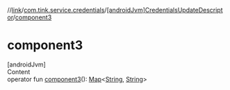 //[link](../../index.md)/[com.tink.service.credentials](../index.md)/[[androidJvm]CredentialsUpdateDescriptor](index.md)/[component3](component3.md)



# component3  
[androidJvm]  
Content  
operator fun [component3](component3.md)(): [Map](https://kotlinlang.org/api/latest/jvm/stdlib/kotlin.collections/-map/index.html)<[String](https://kotlinlang.org/api/latest/jvm/stdlib/kotlin/-string/index.html), [String](https://kotlinlang.org/api/latest/jvm/stdlib/kotlin/-string/index.html)>  



